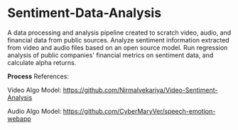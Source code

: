 # Sentiment-Data-Analysis
A data processing and analysis pipeline created to scratch video, audio, and financial data from public sources. Analyze sentiment information extracted from video and audio files based on an open source model. Run regression analysis of public companies' financial metrics on sentiment data, and calculate alpha returns.

**Process**
References: 

Video Algo Model: https://github.com/Nirmalvekariya/Video-Sentiment-Analysis

Audio Algo Model: https://github.com/CyberMaryVer/speech-emotion-webapp
